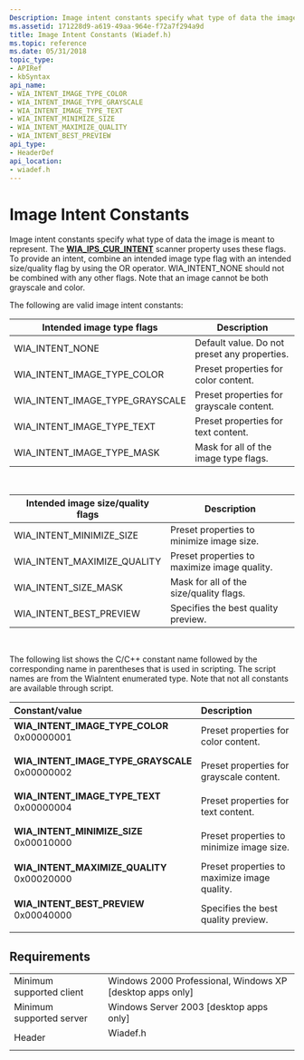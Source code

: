 ```yaml
---
Description: Image intent constants specify what type of data the image is meant to represent.
ms.assetid: 171228d9-a619-49aa-964e-f72a7f294a9d
title: Image Intent Constants (Wiadef.h)
ms.topic: reference
ms.date: 05/31/2018
topic_type: 
- APIRef
- kbSyntax
api_name: 
- WIA_INTENT_IMAGE_TYPE_COLOR
- WIA_INTENT_IMAGE_TYPE_GRAYSCALE
- WIA_INTENT_IMAGE_TYPE_TEXT
- WIA_INTENT_MINIMIZE_SIZE
- WIA_INTENT_MAXIMIZE_QUALITY
- WIA_INTENT_BEST_PREVIEW
api_type: 
- HeaderDef
api_location: 
- wiadef.h
---
```


# Image Intent Constants

Image intent constants specify what type of data the image is meant to represent. The [**WIA\_IPS\_CUR\_INTENT**](-wia-wiaitempropscanneritem.md) scanner property uses these flags. To provide an intent, combine an intended image type flag with an intended size/quality flag by using the OR operator. WIA\_INTENT\_NONE should not be combined with any other flags. Note that an image cannot be both grayscale and color.

The following are valid image intent constants:



| Intended image type flags           | Description                                  |
|-------------------------------------|----------------------------------------------|
| WIA\_INTENT\_NONE                   | Default value. Do not preset any properties. |
| WIA\_INTENT\_IMAGE\_TYPE\_COLOR     | Preset properties for color content.         |
| WIA\_INTENT\_IMAGE\_TYPE\_GRAYSCALE | Preset properties for grayscale content.     |
| WIA\_INTENT\_IMAGE\_TYPE\_TEXT      | Preset properties for text content.          |
| WIA\_INTENT\_IMAGE\_TYPE\_MASK      | Mask for all of the image type flags.        |



 



| Intended image size/quality flags | Description                                  |
|-----------------------------------|----------------------------------------------|
| WIA\_INTENT\_MINIMIZE\_SIZE       | Preset properties to minimize image size.    |
| WIA\_INTENT\_MAXIMIZE\_QUALITY    | Preset properties to maximize image quality. |
| WIA\_INTENT\_SIZE\_MASK           | Mask for all of the size/quality flags.      |
| WIA\_INTENT\_BEST\_PREVIEW        | Specifies the best quality preview.          |



 

The following list shows the C/C++ constant name followed by the corresponding name in parentheses that is used in scripting. The script names are from the WiaIntent enumerated type. Note that not all constants are available through script.



| Constant/value                                                                                                                                                                                                                                                                         | Description                                             |
|:---------------------------------------------------------------------------------------------------------------------------------------------------------------------------------------------------------------------------------------------------------------------------------------|:--------------------------------------------------------|
| <span id="WIA_INTENT_IMAGE_TYPE_COLOR"></span><span id="wia_intent_image_type_color"></span><dl> <dt>**WIA\_INTENT\_IMAGE\_TYPE\_COLOR**</dt> <dt>0x00000001</dt> </dl>             | Preset properties for color content.<br/>         |
| <span id="WIA_INTENT_IMAGE_TYPE_GRAYSCALE"></span><span id="wia_intent_image_type_grayscale"></span><dl> <dt>**WIA\_INTENT\_IMAGE\_TYPE\_GRAYSCALE**</dt> <dt>0x00000002</dt> </dl> | Preset properties for grayscale content.<br/>     |
| <span id="WIA_INTENT_IMAGE_TYPE_TEXT"></span><span id="wia_intent_image_type_text"></span><dl> <dt>**WIA\_INTENT\_IMAGE\_TYPE\_TEXT**</dt> <dt>0x00000004</dt> </dl>                | Preset properties for text content.<br/>          |
| <span id="WIA_INTENT_MINIMIZE_SIZE"></span><span id="wia_intent_minimize_size"></span><dl> <dt>**WIA\_INTENT\_MINIMIZE\_SIZE**</dt> <dt>0x00010000</dt> </dl>                       | Preset properties to minimize image size.<br/>    |
| <span id="WIA_INTENT_MAXIMIZE_QUALITY"></span><span id="wia_intent_maximize_quality"></span><dl> <dt>**WIA\_INTENT\_MAXIMIZE\_QUALITY**</dt> <dt>0x00020000</dt> </dl>              | Preset properties to maximize image quality.<br/> |
| <span id="WIA_INTENT_BEST_PREVIEW"></span><span id="wia_intent_best_preview"></span><dl> <dt>**WIA\_INTENT\_BEST\_PREVIEW**</dt> <dt>0x00040000</dt> </dl>                          | Specifies the best quality preview.<br/>          |



## Requirements



|                                     |                                                                                     |
|-------------------------------------|-------------------------------------------------------------------------------------|
| Minimum supported client<br/> | Windows 2000 Professional, Windows XP \[desktop apps only\]<br/>              |
| Minimum supported server<br/> | Windows Server 2003 \[desktop apps only\]<br/>                                |
| Header<br/>                   | <dl> <dt>Wiadef.h</dt> </dl> |



 

 




